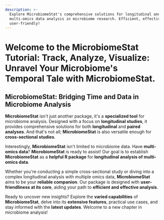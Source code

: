 ```yaml
---
description: >-
  Explore MicrobiomeStat's comprehensive solutions for longitudinal and
  multi-omics data analysis in microbiome research. Efficient, effective, and
  user-friendly!
---
```


# Welcome to the MicrobiomeStat Tutorial: Track, Analyze, Visualize: Unravel Your Microbiome's Temporal Tale with MicrobiomeStat.

## **MicrobiomeStat: Bridging Time and Data in Microbiome Analysis**&#x20;

**MicrobiomeStat** isn't just another package, it's a **specialized tool** for microbiome analysis. Designed with a focus on **longitudinal studies**, it provides comprehensive solutions for both **longitudinal** and **paired analyses**. And that's not all; **MicrobiomeStat** is also versatile enough for **cross-sectional studies**.

Interestingly, **MicrobiomeStat** isn't limited to microbiome data. Have **multi-omics data**? **MicrobiomeStat** is ready to assist! Our goal is to establish **MicrobiomeStat** as a **helpful R package** for **longitudinal analysis of multi-omics data**.

Whether you're conducting a simple cross-sectional study or diving into a complex longitudinal analysis with multiple omics data, **MicrobiomeStat** aims to be your **reliable companion**. Our package is designed with **user-friendliness at its core**, aiding your path to **efficient and effective analysis**.

Ready to uncover new insights? Explore the **varied capabilities** of **MicrobiomeStat**, delve into its **extensive features**, practical use cases, and stay informed with the **latest updates**. Welcome to a new chapter in microbiome analysis!
